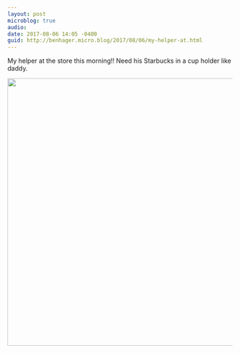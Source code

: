 ```yaml
---
layout: post
microblog: true
audio: 
date: 2017-08-06 14:05 -0400
guid: http://benhager.micro.blog/2017/08/06/my-helper-at.html
---
```

My helper at the store this morning!! Need his Starbucks in a cup holder like daddy.

<img src="http://hager.blog/uploads/2017/83d4199a5e.jpg" width="600" height="600" />
